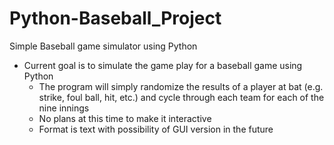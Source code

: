 # Python-Baseball_Project
Simple Baseball game simulator using Python

- Current goal is to simulate the game play for a baseball game using Python
   - The program will simply randomize the results of a player at bat (e.g. strike, foul ball, hit, etc.)
     and cycle through each team for each of the nine innings
   - No plans at this time to make it interactive
   - Format is text with possibility of GUI version in the future
